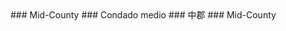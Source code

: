 <style>
.h3{
    margin-top:2rem;
}
</style>
<RenderIf language="en,tl">
### Mid-County

</RenderIf>
<RenderIf language="es">
### Condado medio

</RenderIf>
<RenderIf language="zh">
### 中郡

</RenderIf>
<RenderIf language="vi">
### Mid-County

</RenderIf>
